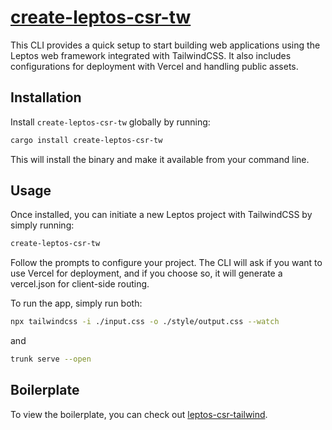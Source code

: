 # [create-leptos-csr-tw](https://crates.io/crates/create-leptos-csr-tw)

This CLI provides a quick setup to start building web applications using the Leptos web framework integrated with TailwindCSS.
It also includes configurations for deployment with Vercel and handling public assets.

## Installation

Install `create-leptos-csr-tw` globally by running:

```bash
cargo install create-leptos-csr-tw
```
This will install the binary and make it available from your command line.

## Usage
Once installed, you can initiate a new Leptos project with TailwindCSS by simply running:
```bash
create-leptos-csr-tw
```

Follow the prompts to configure your project. The CLI will ask if you want to use Vercel for deployment, and if you choose so, it will generate a vercel.json for client-side routing.

To run the app, simply run both:
```bash
npx tailwindcss -i ./input.css -o ./style/output.css --watch
```
and

```bash
trunk serve --open
```


## Boilerplate
To view the boilerplate, you can check out [leptos-csr-tailwind](https://github.com/friendlymatthew/leptos-csr-tailwind).
